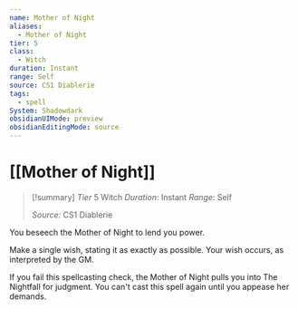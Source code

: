 ```yaml
---
name: Mother of Night
aliases:
  - Mother of Night
tier: 5
class:
  - Witch
duration: Instant
range: Self
source: CS1 Diablerie
tags:
  - spell
System: Shadowdark
obsidianUIMode: preview
obsidianEditingMode: source
---
```








 # [[Mother of Night]]

>[!summary]
> *Tier* 5
> Witch
> *Duration*: Instant
> *Range*: Self
> 
> *Source:* CS1 Diablerie

You beseech the Mother of Night to lend you power. 

Make a single wish, stating it as exactly as possible. Your wish occurs, as interpreted by the GM. 

If you fail this spellcasting check, the Mother of Night pulls you into The Nightfall for judgment. You can't cast this spell again until you appease her demands.


